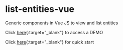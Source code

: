# list-entities-vue

Generic components in Vue JS to view and list entities

Click [here](https://emanuelmoraes-dev.github.io/list-entities-vue.github.io/#demo){:target="_blank"} to access a DEMO

Click [here](https://emanuelmoraes-dev.github.io/list-entities-vue.github.io/#quick-start){:target="_blank"} for quick start

